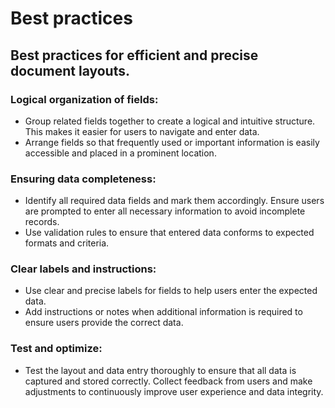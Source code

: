 # Best practices

## Best practices for efficient and precise document layouts.

### Logical organization of fields:

* Group related fields together to create a logical and intuitive structure. This makes it easier for users to navigate and enter data.
* Arrange fields so that frequently used or important information is easily accessible and placed in a prominent location.

### Ensuring data completeness:

* Identify all required data fields and mark them accordingly. Ensure users are prompted to enter all necessary information to avoid incomplete records.
* Use validation rules to ensure that entered data conforms to expected formats and criteria.

### Clear labels and instructions:

* Use clear and precise labels for fields to help users enter the expected data.
* Add instructions or notes when additional information is required to ensure users provide the correct data.

### Test and optimize:

* Test the layout and data entry thoroughly to ensure that all data is captured and stored correctly. Collect feedback from users and make adjustments to continuously improve user experience and data integrity.



